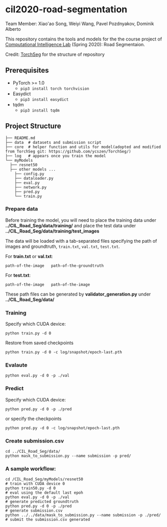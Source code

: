 # cil2020-road-segmentation

Team Member: Xiao'ao Song, Weiyi Wang, Pavel Pozdnyakov, Dominik Alberto

This repository contains the tools and models for the the course project of 
[Computational Intelligence Lab](http://da.inf.ethz.ch/teaching/2020/CIL/) (Spring 2020): Road Segmentaion.

Credit: [TorchSeg](https://github.com/ycszen/TorchSeg/) for the structure of repository

## Prerequisites
- PyTorch >= 1.0
  - `pip3 install torch torchvision`
- Easydict
  - `pip3 install easydict`
- tqdm
  - `pip3 install tqdm`
  
## Project Structure

```shell
├── README.md
├── data  # datasets and submission script
├── core  # helper function and utils for model(adopted and modified from TorchSeg git: https://github.com/ycszen/TorchSeg/)
├── log   # appears once you train the model
└── myModels
  ├── resnet50
  ├── other models ...
    ├── config.py
    ├── dataloader.py
    ├── eval.py
    ├── network.py
    ├── pred.py
    └── train.py
```

### Prepare data
Before training the model, you will need to place the training data under **../CIL_Road_Seg/data/training/** and place the test data under **../CIL_Road_Seg/data/training/test_images**

The data will be loaded with a tab-separated files specifying the path of images and groundtruth, `train.txt`, `val.txt`, `test.txt`.

For **train.txt** or **val.txt**:

```shell
path-of-the-image   path-of-the-groundtruth
```

For **test.txt**:

```shell
path-of-the-image   path-of-the-image
```

These path files can be generated by **validator_generation.py**  under **../CIL_Road_Seg/data/**

### Training
Specify which CUDA device:
```shell
python train.py -d 0
```
Restore from saved checkpoints

```shell
python train.py -d 0 -c log/snapshot/epoch-last.pth
```
### Evalaute

```shell
python eval.py -d 0 -p ./val
```
### Predict
Specify which CUDA device:

```shell
python pred.py -d 0 -p ./pred
```
or specify the checkpoints
```shell
python pred.py -d 0 -c log/snapshot/epoch-last.pth
```
### Create submission.csv

```shell
cd ../CIL_Road_Seg/data/
python mask_to_submission.py --name submission -p pred/
```
 
### A sample workflow:

```shell
cd /CIL_Road_Seg/myModels/resnet50
# train with CUDA device 0
python train50.py -d 0
# eval using the default last epoh
python eval.py -d 0 -p ./val
# generate predicted groundtruth
python pred.py -d 0 -p ./pred
# generate submission.csv
python ../../data/mask_to_submission.py --name submission -p ./pred/
# submit the submission.csv generated
```

